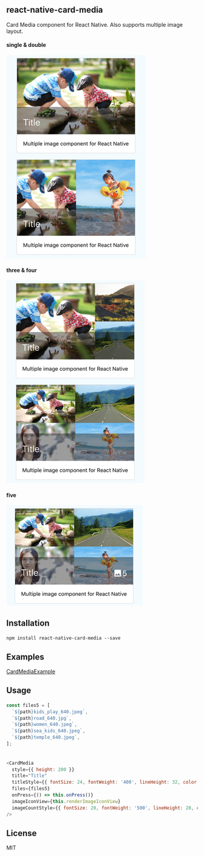 ## react-native-card-media
Card Media component for React Native. Also supports multiple image layout.

#### single & double  

![single & double](images/single_double.png)

#### three & four

![three & four](images/three_four.png)

#### five

![five](images/five.png)

## Installation

`npm install react-native-card-media --save`

## Examples
[CardMediaExample](https://github.com/dondoko-susumu/react-native-card-media/blob/master/example/CardMediaExample/App.js)

## Usage
```javascript
const files5 = [
  `${path}kids_play_640.jpeg`,
  `${path}road_640.jpg`,
  `${path}women_640.jpeg`,
  `${path}sea_kids_640.jpeg`,
  `${path}temple_640.jpeg`,
];


<CardMedia
  style={{ height: 200 }}
  title="Title"
  titleStyle={{ fontSize: 24, fontWeight: '400', lineHeight: 32, color: '#fafafa' }}
  files={files5}
  onPress={() => this.onPress()}
  imageIconView={this.renderImageIconView}
  imageCountStyle={{ fontSize: 20, fontWeight: '500', lineHeight: 28, color: '#fafafa' }}
/>
```

## License
MIT

